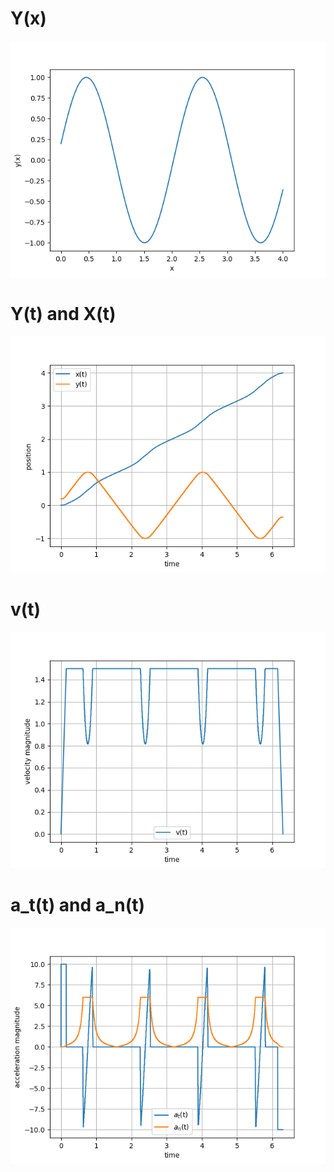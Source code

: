 # Y(x)
![til](./pictures/Y(x).png)
# Y(t) and X(t)
![til](./pictures/Y(t)&_X(t).png)
# v(t)
![til](./pictures/v(t).png)
# a_t(t) and a_n(t)
![til](./pictures/a_t(t)_&_a_n(t).png)
